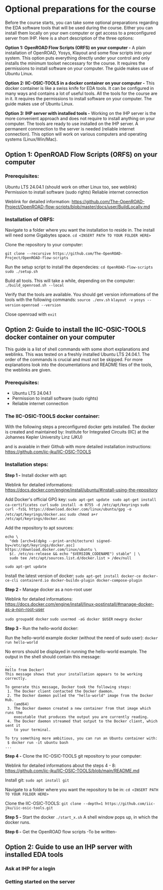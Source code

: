 # Optional preparations for the course
Before the course starts, you can take some optional preparations regarding the EDA software tools that will be used during the course. Either you can install them locally on your own computer or get access to a preconfigured server from IHP. Here is a short description of the three options:

**Option 1: OpenROAD Flow Scripts (ORFS) on your computer -**
A plain installation of OpenROAD, Yosys, Klayout and some flow scripts into your system. This option puts everything directly under your control and only installs the minimum toolset neccessary for the course. It requires the permissions to install software on your computer. The guide makes use of Ubuntu Linux.

**Option 2: IIC-OSIC-TOOLS in a docker container on your computer -** This docker container is like a swiss knife for EDA tools. It can be configured in many ways and contains a lot of useful tools. All the tools for the course are in it. It requires the permissions to install software on your computer. The guide makes use of Ubuntu Linux.

**Option 3: IHP server with installed tools -** Working on the IHP server is the more convenient approach and does not require to install anything on your computer. The tools are ready to use installed on the IHP server. A permanent connnection to the server is needed (reliable internet connection). This option will work on various computers and operating systems (Linux/Win/Mac).

## Option 1: OpenROAD Flow Scripts (ORFS) on your computer 

### Prerequisites:
Ubuntu LTS 24.04.1 (should work on other Linux too, see weblink)
Permission to install software (sudo rights)
Reliable internet connection

Weblink for detailed information:
https://github.com/The-OpenROAD-Project/OpenROAD-flow-scripts/blob/master/docs/user/BuildLocally.md

### Installation of ORFS:
Navigate to a folder where you want the installation to reside in. The install will need some Gigabytes space.
```cd <INSERT PATH TO YOUR FOLDER HERE>```

Clone the repository to your computer:

```git clone --recursive https://github.com/The-OpenROAD-Project/OpenROAD-flow-scripts```

Run the setup script to install the dependecies:
```cd OpenROAD-flow-scripts```
```sudo ./setup.sh```

Build all tools. This will take a while, depending on the computer:
```./build_openroad.sh --local```

Verify that the tools are available. You should get version informations of the tools with the following commands:
```source ./env.sh```
```klayout -v```
```yosys --version```
```openroad --version```

Close openroad with ```exit```

## Option 2: Guide to install the IIC-OSIC-TOOLS docker container on your computer
This guide is a list of shell commands with some short explanations and weblinks. This was tested on a freshly installed Ubuntu LTS 24.04.1. The order of the commands is crucial and must not be skipped. For more explanations look into the documentations and README files of the tools, the weblinks are given.

### Prerequisites:
* Ubuntu LTS 24.04.1
* Permission to install software (sudo rights)
* Reliable internet connection

### The IIC-OSIC-TOOLS docker container:
With the following steps a preconfigured docker gets installed. The docker is created and maintained by:
Institute for Integrated Circuits (IIC) at the Johannes Kepler University Linz (JKU)

and is avaiable in their Github with more detailed installation instructions:
https://github.com/iic-jku/IIC-OSIC-TOOLS

### Installation steps:
**Step 1 -** Install docker with apt:

Weblink for detailed informations: 
https://docs.docker.com/engine/install/ubuntu/#install-using-the-repository

Add Docker's official GPG key:
```sudo apt-get update ```
```sudo apt-get install ca-certificates curl```
```sudo install -m 0755 -d /etc/apt/keyrings```
```sudo curl -fsSL https://download.docker.com/linux/ubuntu/gpg -o /etc/apt/keyrings/docker.asc```
```sudo chmod a+r /etc/apt/keyrings/docker.asc```

Add the repository to apt sources:
```
echo \
  "deb [arch=$(dpkg --print-architecture) signed-by=/etc/apt/keyrings/docker.asc] https://download.docker.com/linux/ubuntu \
  $(. /etc/os-release && echo "$VERSION_CODENAME") stable" | \
  sudo tee /etc/apt/sources.list.d/docker.list > /dev/null
```
```sudo apt-get update```

Install the latest version of docker:
```sudo apt-get install docker-ce docker-ce-cli containerd.io docker-buildx-plugin docker-compose-plugin```

**Step 2 -** Manage docker as a non-root user

Weblink for detailed informations:
https://docs.docker.com/engine/install/linux-postinstall/#manage-docker-as-a-non-root-user

```sudo groupadd docker```
```sudo usermod -aG docker $USER```
```newgrp docker```

**Step 3 -** Run the hello-world docker:

Run the hello-world example docker (without the need of sudo user):
```docker run hello-world```

No errors should be displayed in running the hello-world example. The output in the shell should contain this message:
```
...
Hello from Docker!
This message shows that your installation appears to be working correctly.

To generate this message, Docker took the following steps:
 1. The Docker client contacted the Docker daemon.
 2. The Docker daemon pulled the "hello-world" image from the Docker Hub.
    (amd64)
 3. The Docker daemon created a new container from that image which runs the
    executable that produces the output you are currently reading.
 4. The Docker daemon streamed that output to the Docker client, which sent it
    to your terminal.

To try something more ambitious, you can run an Ubuntu container with:
 $ docker run -it ubuntu bash
...
```


**Step 4 -** Clone the IIC-OSIC-TOOLS git repository to your computer:

Weblink for detailed informations about the steps 4 - 8:
https://github.com/iic-jku/IIC-OSIC-TOOLS/blob/main/README.md


Install git:
```sudo apt install git```

Navigate to a folder where you want the repository to be in:
```cd <INSERT PATH TO YOUR FOLDER HERE>```

Clone the IIC-OSIC-TOOLS:
```git clone --depth=1 https://github.com/iic-jku/iic-osic-tools.git```

**Step 5 -** Start the docker
```./start_x.sh```
A shell window pops up, in which the docker runs. 

**Step 6 -** Get the OpenROAD flow scripts
-To be written-

## Option 2: Guide to use an IHP server with installed EDA tools
### Ask at IHP for a login
### Getting started on the server

